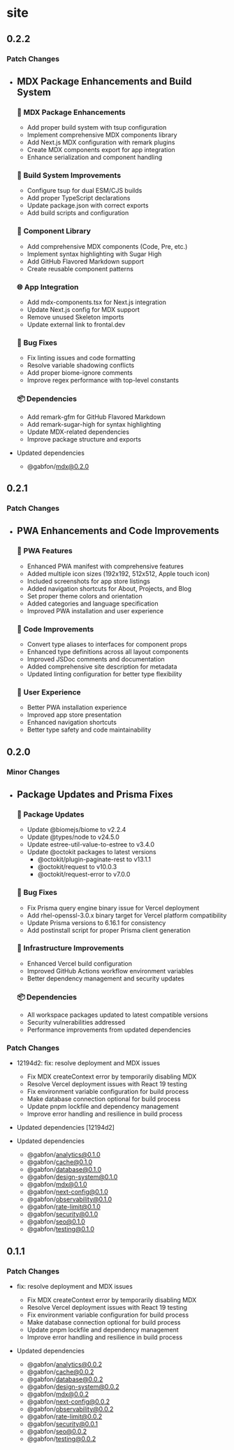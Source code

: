 # site

## 0.2.2

### Patch Changes

- ## MDX Package Enhancements and Build System

  ### 🚀 MDX Package Enhancements

  - Add proper build system with tsup configuration
  - Implement comprehensive MDX components library
  - Add Next.js MDX configuration with remark plugins
  - Create MDX components export for app integration
  - Enhance serialization and component handling

  ### 🔧 Build System Improvements

  - Configure tsup for dual ESM/CJS builds
  - Add proper TypeScript declarations
  - Update package.json with correct exports
  - Add build scripts and configuration

  ### 📝 Component Library

  - Add comprehensive MDX components (Code, Pre, etc.)
  - Implement syntax highlighting with Sugar High
  - Add GitHub Flavored Markdown support
  - Create reusable component patterns

  ### 🌐 App Integration

  - Add mdx-components.tsx for Next.js integration
  - Update Next.js config for MDX support
  - Remove unused Skeleton imports
  - Update external link to frontal.dev

  ### 🐛 Bug Fixes

  - Fix linting issues and code formatting
  - Resolve variable shadowing conflicts
  - Add proper biome-ignore comments
  - Improve regex performance with top-level constants

  ### 📦 Dependencies

  - Add remark-gfm for GitHub Flavored Markdown
  - Add remark-sugar-high for syntax highlighting
  - Update MDX-related dependencies
  - Improve package structure and exports

- Updated dependencies
  - @gabfon/mdx@0.2.0

## 0.2.1

### Patch Changes

- ## PWA Enhancements and Code Improvements

  ### 🚀 PWA Features

  - Enhanced PWA manifest with comprehensive features
  - Added multiple icon sizes (192x192, 512x512, Apple touch icon)
  - Included screenshots for app store listings
  - Added navigation shortcuts for About, Projects, and Blog
  - Set proper theme colors and orientation
  - Added categories and language specification
  - Improved PWA installation and user experience

  ### 🔧 Code Improvements

  - Convert type aliases to interfaces for component props
  - Enhanced type definitions across all layout components
  - Improved JSDoc comments and documentation
  - Added comprehensive site description for metadata
  - Updated linting configuration for better type flexibility

  ### 📱 User Experience

  - Better PWA installation experience
  - Improved app store presentation
  - Enhanced navigation shortcuts
  - Better type safety and code maintainability

## 0.2.0

### Minor Changes

- ## Package Updates and Prisma Fixes

  ### 🔧 Package Updates

  - Update @biomejs/biome to v2.2.4
  - Update @types/node to v24.5.0
  - Update estree-util-value-to-estree to v3.4.0
  - Update @octokit packages to latest versions
    - @octokit/plugin-paginate-rest to v13.1.1
    - @octokit/request to v10.0.3
    - @octokit/request-error to v7.0.0

  ### 🐛 Bug Fixes

  - Fix Prisma query engine binary issue for Vercel deployment
  - Add rhel-openssl-3.0.x binary target for Vercel platform compatibility
  - Update Prisma versions to 6.16.1 for consistency
  - Add postinstall script for proper Prisma client generation

  ### 🚀 Infrastructure Improvements

  - Enhanced Vercel build configuration
  - Improved GitHub Actions workflow environment variables
  - Better dependency management and security updates

  ### 📦 Dependencies

  - All workspace packages updated to latest compatible versions
  - Security vulnerabilities addressed
  - Performance improvements from updated dependencies

### Patch Changes

- 12194d2: fix: resolve deployment and MDX issues

  - Fix MDX createContext error by temporarily disabling MDX
  - Resolve Vercel deployment issues with React 19 testing
  - Fix environment variable configuration for build process
  - Make database connection optional for build process
  - Update pnpm lockfile and dependency management
  - Improve error handling and resilience in build process

- Updated dependencies [12194d2]
- Updated dependencies
  - @gabfon/analytics@0.1.0
  - @gabfon/cache@0.1.0
  - @gabfon/database@0.1.0
  - @gabfon/design-system@0.1.0
  - @gabfon/mdx@0.1.0
  - @gabfon/next-config@0.1.0
  - @gabfon/observability@0.1.0
  - @gabfon/rate-limit@0.1.0
  - @gabfon/security@0.1.0
  - @gabfon/seo@0.1.0
  - @gabfon/testing@0.1.0

## 0.1.1

### Patch Changes

- fix: resolve deployment and MDX issues

  - Fix MDX createContext error by temporarily disabling MDX
  - Resolve Vercel deployment issues with React 19 testing
  - Fix environment variable configuration for build process
  - Make database connection optional for build process
  - Update pnpm lockfile and dependency management
  - Improve error handling and resilience in build process

- Updated dependencies
  - @gabfon/analytics@0.0.2
  - @gabfon/cache@0.0.2
  - @gabfon/database@0.0.2
  - @gabfon/design-system@0.0.2
  - @gabfon/mdx@0.0.2
  - @gabfon/next-config@0.0.2
  - @gabfon/observability@0.0.2
  - @gabfon/rate-limit@0.0.2
  - @gabfon/security@0.0.1
  - @gabfon/seo@0.0.2
  - @gabfon/testing@0.0.2
